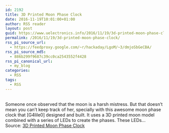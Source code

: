 ```yaml
---
id: 2192
title: 3D Printed Moon Phase Clock
date: 2016-11-19T10:01:00+01:00
author: RSS reader
layout: post
guid: https://www.uelectronics.info/2016/11/19/3d-printed-moon-phase-clock/
permalink: /2016/11/19/3d-printed-moon-phase-clock/
rss_pi_source_url:
  - https://feedproxy.google.com/~r/hackaday/LgoM/~3/dmjoSbGeCBA/
rss_pi_source_md5:
  - 886b299f9687c39cc0ca2543552f4428
rss_pi_canonical_url:
  - my_blog
categories:
  - RSS
tags:
  - RSS
---
```

&#013;  
Someone once observed that the moon is a harsh mistress. But that doesn’t mean you can’t keep track of her, specially with this awesome moon phase clock that [G4lile0] designed and built. It uses a 3D printed moon model combined with a series of LEDs to create the phases. These LEDs…&#013;  
Source: <a href="https://feedproxy.google.com/~r/hackaday/LgoM/~3/dmjoSbGeCBA/" target="_blank">3D Printed Moon Phase Clock</a>